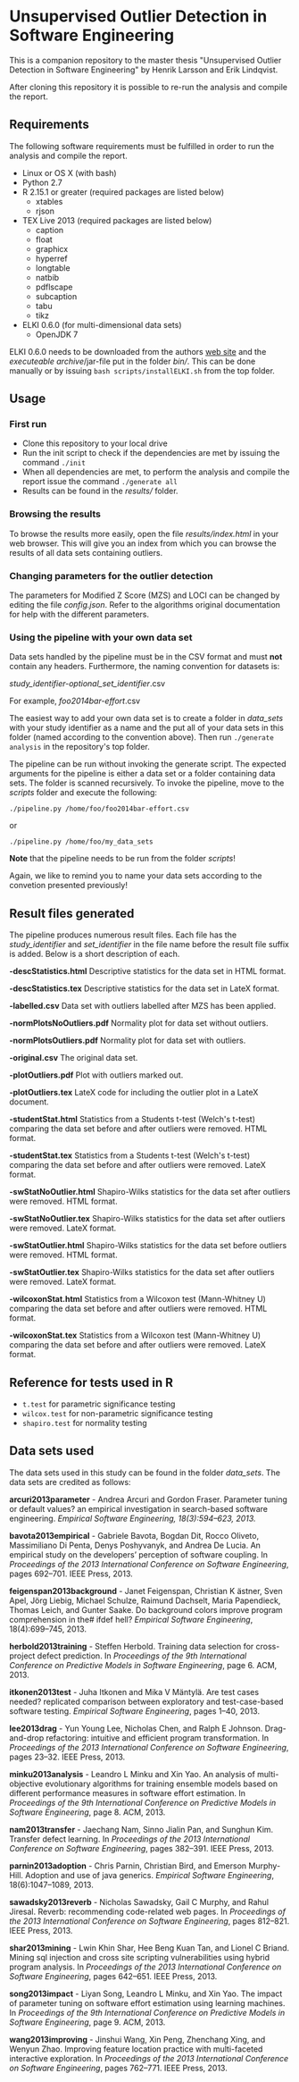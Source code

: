 # Unsupervised Outlier Detection in Software Engineering
This is a companion repository to the master thesis "Unsupervised Outlier Detection in Software Engineering" by Henrik Larsson and Erik Lindqvist.

After cloning this repository it is possible to re-run the analysis and compile the report.

## Requirements
The following software requirements must be fulfilled in order to run the analysis and compile the report.

* Linux or OS X (with bash)
* Python 2.7
* R 2.15.1 or greater (required packages are listed below)
  * xtables
  * rjson
* TEX Live 2013 (required packages are listed below)
  * caption
  * float
  * graphicx
  * hyperref
  * longtable
  * natbib
  * pdflscape
  * subcaption
  * tabu
  * tikz
* ELKI 0.6.0 (for multi-dimensional data sets)
  * OpenJDK 7

ELKI 0.6.0 needs to be downloaded from the authors [web site](http://elki.dbs.ifi.lmu.de/wiki/Releases) and the *executeable archive*/jar-file put in the folder *bin/*. This can be done manually or by issuing `bash scripts/installELKI.sh` from the top folder.

## Usage
### First run
* Clone this repository to your local drive
* Run the init script to check if the dependencies are met by issuing the command `./init`
* When all dependencies are met, to perform the analysis and compile the report issue the command `./generate all`
* Results can be found in the *results/* folder.

### Browsing the results
To browse the results more easily, open the file *results/index.html* in your web browser. This will give you an index from which you can browse the results of all data sets containing outliers.

### Changing parameters for the outlier detection
The parameters for Modified Z Score (MZS) and LOCI can be changed by editing the file *config.json*. Refer to the algorithms original documentation for help with the different parameters.

### Using the pipeline with your own data set
Data sets handled by the pipeline must be in the CSV format and must **not** contain any headers. Furthermore, the naming convention for datasets is:

*study_identifier-optional_set_identifier*.csv

For example, *foo2014bar-effort*.csv

The easiest way to add your own data set is to create a folder in *data_sets* with your study identifier as a name and the put all of your data sets in this folder (named according to the convention above). Then run `./generate analysis` in the repository's top folder.

The pipeline can be run without invoking the generate script. The expected arguments for the pipeline is either a data set or a folder containing data sets. The folder is scanned recursively. To invoke the pipeline, move to the *scripts* folder and execute the following:

`./pipeline.py /home/foo/foo2014bar-effort.csv`

or

`./pipeline.py /home/foo/my_data_sets`

**Note** that the pipeline needs to be run from the folder *scripts*!

Again, we like to remind you to name your data sets according to the convetion presented previously!

## Result files generated
The pipeline produces numerous result files. Each file has the *study_identifier* and *set_identifier* in the file name before the result file suffix is added. Below is a short description of each.

**-descStatistics.html** Descriptive statistics for the data set in HTML format.

**-descStatistics.tex** Descriptive statistics for the data set in LateX format.

**-labelled.csv** Data set with outliers labelled after MZS has been applied.

**-normPlotsNoOutliers.pdf** Normality plot for data set without outliers.

**-normPlotsOutliers.pdf** Normality plot for data set with outliers.

**-original.csv** The original data set.

**-plotOutliers.pdf** Plot with outliers marked out.

**-plotOutliers.tex** LateX code for including the outlier plot in a LateX document.

**-studentStat.html** Statistics from a Students t-test (Welch's t-test) comparing the data set before and after outliers were removed. HTML format.

**-studentStat.tex** Statistics from a Students t-test (Welch's t-test) comparing the data set before and after outliers were removed. LateX format.

**-swStatNoOutlier.html** Shapiro-Wilks statistics for the data set after outliers were removed. HTML format.

**-swStatNoOutlier.tex** Shapiro-Wilks statistics for the data set after outliers were removed. LateX format.

**-swStatOutlier.html** Shapiro-Wilks statistics for the data set before outliers were removed. HTML format.

**-swStatOutlier.tex** Shapiro-Wilks statistics for the data set after outliers were removed. LateX format.

**-wilcoxonStat.html** Statistics from a Wilcoxon test (Mann-Whitney U) comparing the data set before and after outliers were removed. HTML format.

**-wilcoxonStat.tex** Statistics from a Wilcoxon test (Mann-Whitney U) comparing the data set before and after outliers were removed. LateX format.

## Reference for tests used in R

* `t.test` for parametric significance testing
* `wilcox.test` for non-parametric significance testing
* `shapiro.test` for normality testing

## Data sets used
The data sets used in this study can be found in the folder *data_sets*. The data sets are credited as follows:

**arcuri2013parameter** - Andrea Arcuri and Gordon Fraser. Parameter tuning or default values? an empirical investigation in search-based software engineering. *Empirical Software Engineering, 18(3):594–623, 2013.*

**bavota2013empirical** - Gabriele Bavota, Bogdan Dit, Rocco Oliveto, Massimiliano Di Penta, Denys Poshyvanyk, and Andrea De Lucia. An empirical study on the developers’ perception of software coupling. In *Proceedings of the 2013 International Conference on Software Engineering*, pages 692–701. IEEE Press, 2013.

**feigenspan2013background** - Janet Feigenspan, Christian K ̈astner, Sven Apel, Jörg Liebig, Michael Schulze, Raimund Dachselt, Maria Papendieck, Thomas Leich, and Gunter Saake. Do background colors improve program comprehension in the# ifdef hell? *Empirical Software Engineering*, 18(4):699–745, 2013.

**herbold2013training** - Steffen Herbold. Training data selection for cross-project defect prediction. In *Proceedings of the 9th International Conference on Predictive Models in Software Engineering*, page 6. ACM, 2013.

**itkonen2013test** - Juha Itkonen and Mika V Mäntylä. Are test cases needed? replicated comparison between exploratory and test-case-based software testing. *Empirical Software Engineering*, pages 1–40, 2013.

**lee2013drag** - Yun Young Lee, Nicholas Chen, and Ralph E Johnson. Drag-and-drop refactoring: intuitive and efficient program transformation. In *Proceedings of the 2013 International Conference on Software Engineering*, pages 23–32. IEEE Press, 2013.

**minku2013analysis** - Leandro L Minku and Xin Yao. An analysis of multi-objective evolutionary algorithms for training ensemble models based on different performance measures in software effort estimation. In *Proceedings of the 9th International Conference on Predictive Models in Software Engineering*, page 8. ACM, 2013.

**nam2013transfer** - Jaechang Nam, Sinno Jialin Pan, and Sunghun Kim. Transfer defect learning. In *Proceedings of the 2013 International Conference on Software Engineering*, pages 382–391. IEEE Press, 2013.

**parnin2013adoption** - Chris Parnin, Christian Bird, and Emerson Murphy-Hill. Adoption and use of java generics. *Empirical Software Engineering*, 18(6):1047–1089, 2013.

**sawadsky2013reverb** - Nicholas Sawadsky, Gail C Murphy, and Rahul Jiresal. Reverb: recommending code-related web pages. In *Proceedings of the 2013 International Conference on Software Engineering*, pages 812–821. IEEE Press, 2013.

**shar2013mining** - Lwin Khin Shar, Hee Beng Kuan Tan, and Lionel C Briand. Mining sql injection and cross site scripting vulnerabilities using hybrid program analysis. In *Proceedings of the 2013 International Conference on Software Engineering*, pages 642–651. IEEE Press, 2013.

**song2013impact** - Liyan Song, Leandro L Minku, and Xin Yao. The impact of parameter tuning on software effort estimation using learning machines. In *Proceedings of the 9th International Conference on Predictive Models in Software Engineering*, page 9. ACM, 2013.

**wang2013improving** - Jinshui Wang, Xin Peng, Zhenchang Xing, and Wenyun Zhao. Improving feature location practice with multi-faceted interactive exploration. In *Proceedings of the 2013 International Conference on Software Engineering*, pages 762–771. IEEE Press, 2013.
